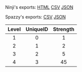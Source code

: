 Ninji's exports: [HTML](https://wuffs.org/acnh/bcsv_140/html/InsectBattleParam.html) [CSV](https://wuffs.org/acnh/bcsv_140/csv/InsectBattleParam.csv) [JSON](https://wuffs.org/acnh/bcsv_140/json/InsectBattleParam.json)

Spazzy's exports: [CSV](https://github.com/McSpazzy/acnh-csv/blob/master/InsectBattleParam.csv) [JSON](https://github.com/McSpazzy/acnh-json/blob/master/InsectBattleParam.json)

| Level | UniqueID | Strength |
|:--:|:--:|:--:|
| 1 | 0 | 1 | 
| 2 | 1 | 2 | 
| 3 | 2 | 5 | 
| 4 | 3 | 45 | 
